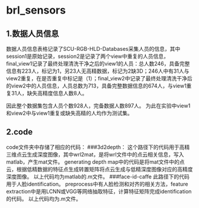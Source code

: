# brl_sensors
## 1.数据人员信息 ##
数据人员信息表格记录了SCU-RGB-HLD-Databases采集人员的信息，其中session1是原始记录，session2是记录了两个view中重复的人员信息，final_view1记录了最终处理清洗干净之后的view1的人员：总人数246，具备完整信息有223人，标记为1，另23人无高精数据，标记为2缺3D；246人中有31人与view2重复，在是否重复中标记是（1）；final_view2中记录了最终处理清洗干净后的view2中的人员信息，人员总数为713，具备完整数据信息的674人，与view1重复31人，缺失高精度信息人数8人。

因此整个数据集包含人员个数928人，完备数据人数897人。
为此在实验中view1和view2中与view1重复或缺失高精的人均作为测试集。
## 2.code ##
code文件夹中存储了相应的代码：
###3d2depth：
这个路径下的代码用于高精三维点云生成深度图像，其中wrl2mat，是将wrl文件中的点云相关信息，写入matlab，产生mat文件。
generating depth map中的代码是将mat文件中的点云，根据低精数据的特征点生成转置矩阵将点云生成与低精深度图像对应的高精度深度图像。
以上代码均为matlab的.m文件。
###face-id-caffe
此路径下的代码用于人脸identification。
preprocess中有人脸检测和对齐的相关方法，feature extraction中是用LCNN或VGG等网络抽取特征，计算特征矩阵完成identification的代码。
以上代码均为.m文件。